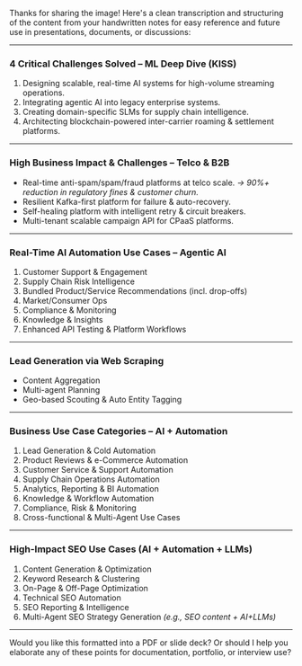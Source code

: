 Thanks for sharing the image! Here's a clean transcription and structuring of the content from your handwritten notes for easy reference and future use in presentations, documents, or discussions:

---

### **4 Critical Challenges Solved – ML Deep Dive (KISS)**

1. Designing scalable, real-time AI systems for high-volume streaming operations.
2. Integrating agentic AI into legacy enterprise systems.
3. Creating domain-specific SLMs for supply chain intelligence.
4. Architecting blockchain-powered inter-carrier roaming & settlement platforms.

---

### **High Business Impact & Challenges – Telco & B2B**

* Real-time anti-spam/spam/fraud platforms at telco scale.
  *→ 90%+ reduction in regulatory fines & customer churn.*
* Resilient Kafka-first platform for failure & auto-recovery.
* Self-healing platform with intelligent retry & circuit breakers.
* Multi-tenant scalable campaign API for CPaaS platforms.

---

### **Real-Time AI Automation Use Cases – Agentic AI**

1. Customer Support & Engagement
2. Supply Chain Risk Intelligence
3. Bundled Product/Service Recommendations (incl. drop-offs)
4. Market/Consumer Ops
5. Compliance & Monitoring
6. Knowledge & Insights
7. Enhanced API Testing & Platform Workflows

---

### **Lead Generation via Web Scraping**

* Content Aggregation
* Multi-agent Planning
* Geo-based Scouting & Auto Entity Tagging

---

### **Business Use Case Categories – AI + Automation**

1. Lead Generation & Cold Automation
2. Product Reviews & e-Commerce Automation
3. Customer Service & Support Automation
4. Supply Chain Operations Automation
5. Analytics, Reporting & BI Automation
6. Knowledge & Workflow Automation
7. Compliance, Risk & Monitoring
8. Cross-functional & Multi-Agent Use Cases

---

### **High-Impact SEO Use Cases (AI + Automation + LLMs)**

1. Content Generation & Optimization
2. Keyword Research & Clustering
3. On-Page & Off-Page Optimization
4. Technical SEO Automation
5. SEO Reporting & Intelligence
6. Multi-Agent SEO Strategy Generation
   *(e.g., SEO content + AI+LLMs)*

---

Would you like this formatted into a PDF or slide deck? Or should I help you elaborate any of these points for documentation, portfolio, or interview use?
